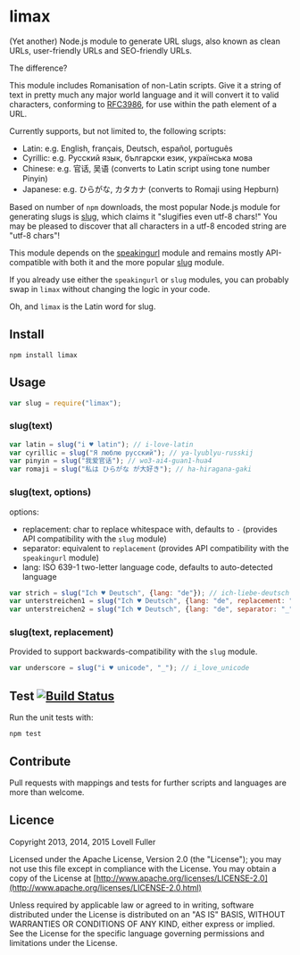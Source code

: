 # limax

(Yet another) Node.js module to generate URL slugs, also known as clean URLs, user-friendly URLs and SEO-friendly URLs.

The difference?

This module includes Romanisation of non-Latin scripts. Give it a string of text in pretty much any major world language and it will convert it to valid characters, conforming to [RFC3986](http://www.ietf.org/rfc/rfc3986.txt), for use within the path element of a URL.

Currently supports, but not limited to, the following scripts:

* Latin: e.g. English, français, Deutsch, español, português
* Cyrillic: e.g. Русский язык, български език, українська мова
* Chinese: e.g. 官话, 吴语  (converts to Latin script using tone number Pinyin)
* Japanese: e.g. ひらがな, カタカナ (converts to Romaji using Hepburn)

Based on number of `npm` downloads, the most popular Node.js module for generating slugs is [slug](https://github.com/dodo/node-slug), which claims it "slugifies even utf-8 chars!" You may be pleased to discover that all characters in a utf-8 encoded string are "utf-8 chars"!

This module depends on the [speakingurl](https://github.com/pid/speakingurl) module and remains mostly API-compatible with both it and the more popular [slug](https://github.com/dodo/node-slug) module.

If you already use either the `speakingurl` or `slug` modules, you can probably swap in `limax` without changing the logic in your code.

Oh, and `limax` is the Latin word for slug.

## Install

    npm install limax

## Usage

```javascript
var slug = require("limax");
```

### slug(text)

```javascript
var latin = slug("i ♥ latin"); // i-love-latin
var cyrillic = slug("Я люблю русский"); // ya-lyublyu-russkij
var pinyin = slug("我爱官话"); // wo3-ai4-guan1-hua4
var romaji = slug("私は ひらがな が大好き"); // ha-hiragana-gaki
```

### slug(text, options)

options:
* replacement: char to replace whitespace with, defaults to `-` (provides API compatibility with the `slug` module)
* separator: equivalent to `replacement` (provides API compatibility with the `speakingurl` module)
* lang: ISO 639-1 two-letter language code, defaults to auto-detected language

```javascript
var strich = slug("Ich ♥ Deutsch", {lang: "de"}); // ich-liebe-deutsch
var unterstreichen1 = slug("Ich ♥ Deutsch", {lang: "de", replacement: "_"}); // i_liebe_deutsch
var unterstreichen2 = slug("Ich ♥ Deutsch", {lang: "de", separator: "_"}); // i_liebe_deutsch
```

### slug(text, replacement)

Provided to support backwards-compatibility with the `slug` module.

```javascript
var underscore = slug("i ♥ unicode", "_"); // i_love_unicode
```

## Test [![Build Status](https://travis-ci.org/lovell/limax.png?branch=master)](https://travis-ci.org/lovell/limax)

Run the unit tests with:

    npm test

## Contribute

Pull requests with mappings and tests for further scripts and languages are more than welcome.

## Licence

Copyright 2013, 2014, 2015 Lovell Fuller

Licensed under the Apache License, Version 2.0 (the "License");
you may not use this file except in compliance with the License.
You may obtain a copy of the License at [http://www.apache.org/licenses/LICENSE-2.0](http://www.apache.org/licenses/LICENSE-2.0.html)

Unless required by applicable law or agreed to in writing, software
distributed under the License is distributed on an "AS IS" BASIS,
WITHOUT WARRANTIES OR CONDITIONS OF ANY KIND, either express or implied.
See the License for the specific language governing permissions and
limitations under the License.

